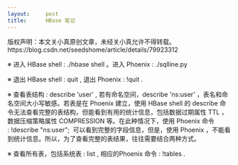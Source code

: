 ```yaml
---
layout:     post
title:      HBase 笔记
---
```

<div id="article_content" class="article_content clearfix csdn-tracking-statistics" data-pid="blog" data-mod="popu_307" data-dsm="post">
								<div class="article-copyright">
					版权声明：本文关小真原创文章，未经关小真允许不得转载。					https://blog.csdn.net/seedshome/article/details/79923312				</div>
								            <link rel="stylesheet" href="https://csdnimg.cn/release/phoenix/template/css/ck_htmledit_views-f76675cdea.css">
						<div class="htmledit_views" id="content_views">
                <p>※ 进入 HBase shell : ./hbase shell 。进入 Phoenix : ./sqlline.py</p><p>※ 退出 HBase shell : quit , 退出 Phoenix : !quit .</p><p>※ 查看表结构 : describe 'user' , 若有命名空间，describe 'ns:user' ，表名和命名空间大小写敏感。若表是在 Phoenix 建立，使用 HBase shell 的 describe 命令无法查看完整的表结构，但能看到有用的统计信息，包括数据过期属性 TTL ，数据压缩策略属性 COMPRESSION 等。在此种情况下，使用 Phoenix 命令 : !describe "ns:user";  可以看到完整的字段信息，但是，使用 Phoenix ，不能看到统计信息。所以，为了查看完整的表结果，往往需要结合两种方式。</p><p>※ 查看所有表，包括系统表 : list , 相应的Phoenix 命令 : !tables . </p>            </div>
                </div>